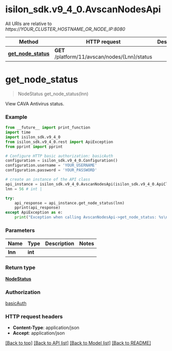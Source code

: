 # isilon_sdk.v9_4_0.AvscanNodesApi

All URIs are relative to *https://YOUR_CLUSTER_HOSTNAME_OR_NODE_IP:8080*

Method | HTTP request | Description
------------- | ------------- | -------------
[**get_node_status**](AvscanNodesApi.md#get_node_status) | **GET** /platform/11/avscan/nodes/{Lnn}/status | 


# **get_node_status**
> NodeStatus get_node_status(lnn)



View CAVA Antivirus status.

### Example
```python
from __future__ import print_function
import time
import isilon_sdk.v9_4_0
from isilon_sdk.v9_4_0.rest import ApiException
from pprint import pprint

# Configure HTTP basic authorization: basicAuth
configuration = isilon_sdk.v9_4_0.Configuration()
configuration.username = 'YOUR_USERNAME'
configuration.password = 'YOUR_PASSWORD'

# create an instance of the API class
api_instance = isilon_sdk.v9_4_0.AvscanNodesApi(isilon_sdk.v9_4_0.ApiClient(configuration))
lnn = 56 # int | 

try:
    api_response = api_instance.get_node_status(lnn)
    pprint(api_response)
except ApiException as e:
    print("Exception when calling AvscanNodesApi->get_node_status: %s\n" % e)
```

### Parameters

Name | Type | Description  | Notes
------------- | ------------- | ------------- | -------------
 **lnn** | **int**|  | 

### Return type

[**NodeStatus**](NodeStatus.md)

### Authorization

[basicAuth](../README.md#basicAuth)

### HTTP request headers

 - **Content-Type**: application/json
 - **Accept**: application/json

[[Back to top]](#) [[Back to API list]](../README.md#documentation-for-api-endpoints) [[Back to Model list]](../README.md#documentation-for-models) [[Back to README]](../README.md)

